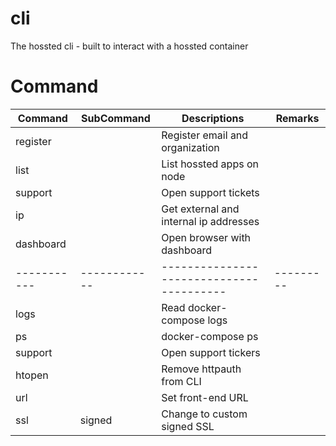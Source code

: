 # cli
The hossted cli - built to interact with a hossted container

#  Command
| Command   | SubCommand | Descriptions                           | Remarks |
|-----------|------------|----------------------------------------|---------|
| register  |            | Register email and organization        |         |
| list      |            | List hossted apps on node              |         |
| support   |            | Open support tickets                   |         |
| ip        |            | Get external and internal ip addresses |         |
| dashboard |            | Open browser with dashboard            |         |
|-----------|------------|----------------------------------------|---------|
| logs      |            | Read docker-compose logs               |         |
| ps        |            | docker-compose ps                      |         |
| support   |            | Open support tickers                   |         |
| htopen    |            | Remove httpauth from CLI               |         |
| url       |            | Set front-end URL                      |         |
| ssl       | signed     | Change to custom signed SSL            |         |
